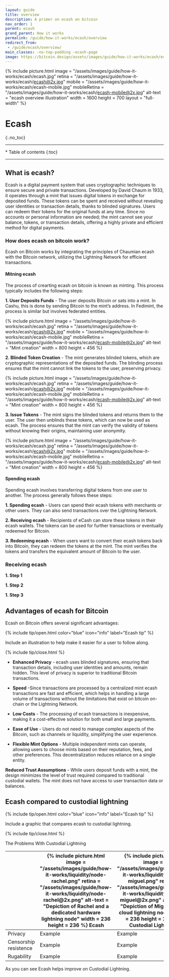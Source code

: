 ```yaml
---
layout: guide
title: overview
description: A primer on ecash on bitcoin
nav_order: 1
parent: ecash
grand_parent: How it works
permalink: /guide/how-it-works/ecash/overview
redirect_from:
 - /guide/ecash/overview/
main_classes: -no-top-padding -ecash-page
image: https://bitcoin.design/assets/images/guide/how-it-works/ecash/ecash.jpg
---
```


{% include picture.html
   image = "/assets/images/guide/how-it-works/ecash/ecash.jpg"
   retina = "/assets/images/guide/how-it-works/ecash/ecash@2x.jpg"
   mobile = "/assets/images/guide/how-it-works/ecash/ecash-mobile.jpg"
   mobileRetina = "/assets/images/guide/how-it-works/ecash/ecash-mobile@2x.jpg"
   alt-text = "ecash overview illustration"
   width = 1600
   height = 700
   layout = "full-width"
%}

<!--

Editor's notes

Figma file: https://www.figma.com/file/ZwRT4mZZ4UNGtsfLz22m8M/Liquidity?node-id=0%3A1
Figma file for channel reserve UI's: https://www.figma.com/file/6iJpftEbajA3y1ylXQxsrl/Channel-reserve

-->

# Ecash
{:.no_toc}

---

<div class="glossary-toc" markdown="1">
* Table of contents
{:toc}
</div>

---
## What is ecash?

Ecash is a digital payment system that uses cryptographic techniques to ensure secure and private transactions. Developed by David Chaum in 1933, it operates through a mint that issues digital tokens in exchange for deposited funds. These tokens can be spent and received without revealing user identities or transaction details, thanks to blinded signatures. Users can redeem their tokens for the original funds at any time. Since no accounts or personal information are needed; the mint cannot see your balance, tokens, or transaction details, offering a highly private and efficient method for digital payments.

### How does ecash on bitcoin work?

Ecash on Bitcoin works by integrating the principles of Chaumian ecash with the Bitcoin network, utilizing the Lightning Network for efficient transactions.

#### Mitning ecash
The process of crearting ecash on bitcoin is known as minting. This process typically includes the following steps:

**1. User Deposits Funds** - The user deposits Bitcoin or sats into a mint. In Cashu, this is done by sending Bitcoin to the mint’s address. In Fedimint, the process is similar but involves federated entities.

{% include picture.html
   image = "/assets/images/guide/how-it-works/ecash/ecash.jpg"
   retina = "/assets/images/guide/how-it-works/ecash/ecash@2x.jpg"
   mobile = "/assets/images/guide/how-it-works/ecash/ecash-mobile.jpg"
   mobileRetina = "/assets/images/guide/how-it-works/ecash/ecash-mobile@2x.jpg"
   alt-text = "Mint creation"
   width = 800
   height = 456
%}

**2. Blinded Token Creation** - The mint generates blinded tokens, which are cryptographic representations of the deposited funds. The blinding process ensures that the mint cannot link the tokens to the user, preserving privacy.

{% include picture.html
   image = "/assets/images/guide/how-it-works/ecash/ecash.jpg"
   retina = "/assets/images/guide/how-it-works/ecash/ecash@2x.jpg"
   mobile = "/assets/images/guide/how-it-works/ecash/ecash-mobile.jpg"
   mobileRetina = "/assets/images/guide/how-it-works/ecash/ecash-mobile@2x.jpg"
   alt-text = "Mint creation"
   width = 800
   height = 456
%}

**3. Issue Tokens** - The mint signs the blinded tokens and returns them to the user. The user then unblinds these tokens, which can now be used as ecash. The process ensures that the mint can verify the validity of tokens without knowing their origins, maintaining user anonymity.

{% include picture.html
   image = "/assets/images/guide/how-it-works/ecash/ecash.jpg"
   retina = "/assets/images/guide/how-it-works/ecash/ecash@2x.jpg"
   mobile = "/assets/images/guide/how-it-works/ecash/ecash-mobile.jpg"
   mobileRetina = "/assets/images/guide/how-it-works/ecash/ecash-mobile@2x.jpg"
   alt-text = "Mint creation"
   width = 800
   height = 456
%}

#### Spending ecash
Spending ecash involves transferring digital tokens from one user to another. The process generally follows these steps:

**1. Spending ecash** - Users can spend their ecash tokens with merchants or other users. They can also send transactions over the Lightning Network.

**2. Receiving ecash** - Recipients of eCash can store these tokens in their ecash wallets. The tokens can be used for further transactions or eventually redeemed for Bitcoin.

**3. Redeeming ecash** - When users want to convert their ecash tokens back into Bitcoin, they can redeem the tokens at the mint. The mint verifies the tokens and transfers the equivalent amount of Bitcoin to the user.

### Receiving ecash

**1. Step 1**

**1. Step 2**

**1. Step 3**

## Advantages of ecash for Bitcoin

Ecash on Bitcoin offers several significant advantages:

{% include tip/open.html color="blue" icon="info" label="Ecash tip" %}

Include an illustration to help make it easier for a user to follow along.

{% include tip/close.html %}

* **Enhanced Privacy** - ecash uses blinded signatures, ensuring that transaction details, including user identities and amounts, remain hidden. This level of privacy is superior to traditional Bitcoin transactions.

* **Speed** -Since transactions are processed by a centralized mint ecash transactions are fast and efficient, which helps in handling a large volume of transactions without the limitations that exist on bitcoin on-chain or the Lightning Network.

* **Low Costs** - The processing of ecash transactions is inexpensive, making it a cost-effective solution for both small and large payments.

* **Ease of Use** - Users do not need to manage complex aspects of the Bitcoin, such as channels or liquidity, simplifying the user experience.

* **Flexible Mint Options** - Multiple independent mints can operate, allowing users to choose mints based on their reputation, fees, and other preferences. This decentralization reduces reliance on a single entity.

**Reduced Trust Assumptions** - While users deposit funds with a mint, the design minimizes the level of trust required compared to traditional custodial wallets. The mint does not have access to user transaction data or balances.

## Ecash compared to custodial lightning

{% include tip/open.html color="blue" icon="info" label="Ecash tip" %}

Include a graphic that compares ecash to custodial lightning.

{% include tip/close.html %}

The Problems With Custodial Lightning

<div class="nodes -full-width" markdown="1">
   <table>
      <thead>
         <tr>
            <th>&nbsp;</th>
            <th>
               {% include picture.html
                  image = "/assets/images/guide/how-it-works/liquidity/node-rachel.png"
                  retina = "/assets/images/guide/how-it-works/liquidity/node-rachel@2x.png"
                  alt-text = "Depiction of Rachel and a dedicated hardware lightning node"
                  width = 236
                  height = 236
               %}
               Ecash
            </th>
            <th>
               {% include picture.html
                  image = "/assets/images/guide/how-it-works/liquidity/node-miguel.png"
                  retina = "/assets/images/guide/how-it-works/liquidity/node-miguel@2x.png"
                  alt-text = "Depiction of Miguel and a cloud lightning node"
                  width = 236
                  height = 236
               %}
               Custodial Lightning
            </th>
         </tr>
      </thead>
      <tbody>
         <tr>
            <td>Privacy</td>
            <td>Example</td>
            <td>Example</td>
         </tr>
         <tr>
            <td>Censorship resistence</td>
            <td>Example</td>
            <td>Example</td>
         </tr>
         <tr>
            <td>Rugability</td>
            <td>Example</td>
            <td>Example</td>
         </tr>
      </tbody>
   </table>
</div>

As you can see Ecash helps improve on Custodial Lightning.
